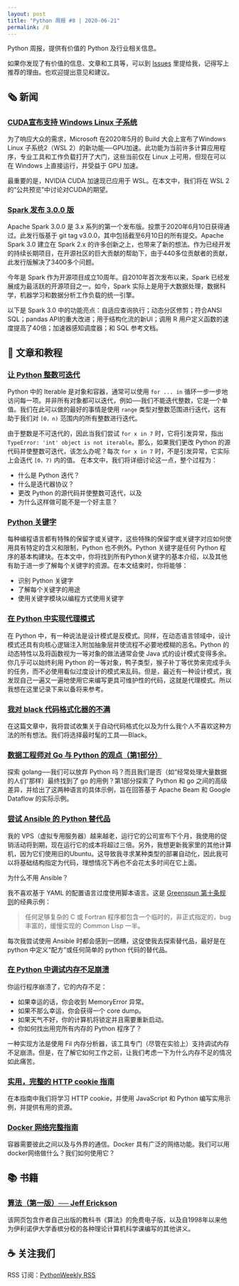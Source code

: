 ```yaml
---
layout: post
title: "Python 周报 #8 | 2020-06-21"
permalink: /8
---
```


Python 周报，提供有价值的 Python 及行业相关信息。

如果你发现了有价值的信息、文章和工具等，可以到 [Issues](https://github.com/qiwihui/PythonWeekly/issues) 里提给我，记得写上推荐的理由。也欢迎提出意见和建议。

## :newspaper_roll: 新闻

### [CUDA宣布支持 Windows Linux 子系统](https://devblogs.nvidia.com/announcing-cuda-on-windows-subsystem-for-linux-2/)

为了响应大众的需求，Microsoft 在2020年5月的 Build 大会上宣布了Windows Linux 子系统2（WSL 2）的新功能──GPU加速。此功能为当前许多计算应用程序，专业工具和工作负载打开了大门，这些当前仅在 Linux 上可用，但现在可以在 Windows 上直接运行，并受益于 GPU 加速。

最重要的是，NVIDIA CUDA 加速现已应用于 WSL。在本文中，我们将在 WSL 2的“公共预览”中讨论对CUDA的期望。

### [Spark 发布 3.0.0 版](https://spark.apache.org/releases/spark-release-3-0-0.html)

Apache Spark 3.0.0 是 3.x 系列的第一个发布版。投票于2020年6月10日获得通过。此发行版基于 git tag v3.0.0，其中包括截至6月10日的所有提交。Apache Spark 3.0 建立在 Spark 2.x 的许多创新之上，也带来了新的想法。作为已经开发的持续长期项目，在开源社区的巨大贡献的帮助下，由于440多位贡献者的贡献，此发行版解决了3400多个问题。

今年是 Spark 作为开源项目成立10周年。自2010年首次发布以来，Spark 已经发展成为最活跃的开源项目之一。如今，Spark 实际上是用于大数据处理，数据科学，机器学习和数据分析工作负载的统一引擎。

以下是 Spark 3.0 中的功能亮点：自适应查询执行；动态分区修剪；符合ANSI SQL；pandas API的重大改进；用于结构化流的新UI；调用 R 用户定义函数的速度提高了40倍；加速器感知调度器；和 SQL 参考文档。

## :pencil: 文章和教程

### [让 Python 整数可迭代](https://arpitbhayani.me/blogs/python-iterable-integers)

Python 中的 Iterable 是对象和容器，通常可以使用 `for ... in` 循环一步一步地访问每一项。并非所有对象都可以迭代，例如──我们不能迭代整数，它是一个单值。我们在此可以做的最好的事情是使用 `range` 类型对整数范围进行迭代，这有助于我们对 `[0，n)` 范围内的所有整数进行迭代。

由于整数是不可迭代的，因此当我们尝试 `for x in 7` 时，它将引发异常，指出 `TypeError: 'int' object is not iterable`。那么，如果我们更改 Python 的源代码并使整数可迭代，该怎么办呢？每次 `for x in 7` 时，不是引发异常，它实际上会迭代 `[0，7)` 内的值。 在本文中，我们将详细讨论这一点，整个过程为：

- 什么是 Python 迭代？
- 什么是迭代器协议？
- 更改 Python 的源代码并使整数可迭代，以及
- 为什么这样做可能不是一个好主意？

### [Python 关键字](https://realpython.com/python-keywords/)

每种编程语言都有特殊的保留字或关键字，这些特殊的保留字或关键字对应如何使用具有特定的含义和限制，Python 也不例外。Python 关键字是任何 Python 程序的基本构建块。在本文中，你将找到所有Python关键字的基本介绍，以及其他有助于进一步了解每个关键字的资源。在本文结束时，你将能够：

- 识别 Python 关键字
- 了解每个关键字的用途
- 使用关键字模块以编程方式使用关键字

### [在 Python 中实现代理模式](https://rednafi.github.io/digressions/python/2020/06/16/python-proxy-pattern.html)

在 Python 中，有一种说法是设计模式是反模式。同样，在动态语言领域中，设计模式还具有向核心逻辑注入附加抽象层并使流程不必要地模糊的恶名。Python 的动态特性以及将函数视为一等对象的做法通常会使 Java 式的设计模式变得多余。你几乎可以始终利用 Python 的一等对象，鸭子类型，猴子补丁等优势来完成手头的任务，而不必使用看似过度设计的模式来乱码。但是，最近有一种设计模式，我发现自己一遍又一遍地使用它来编写更具可维护性的代码，这就是代理模式。所以我想在这里记录下来以备将来参考。

### [我对 black 代码格式化器的不满](https://luminousmen.com/post/my-unpopular-opinion-about-black-code-formatter)

在这篇文章中，我将尝试收集关于自动代码格式化以及为什么我个人不喜欢这种方法的所有想法。我们将选择最时髦的工具──Black。

### [数据工程师对 Go 与 Python 的观点（第1部分）](https://chollinger.com/blog/2020/06/a-data-engineering-perspective-on-go-vs.-python-part-1/)

探索 golang──我们可以放弃 Python 吗？而且我们是否（如“经常处理大量数据的人们”那样）最终找到了 go 的用例？第1部分探索了 Python 和 go 之间的高级差异，并给出了这两种语言的具体示例，旨在回答基于 Apache Beam 和 Google Dataflow 的实际示例。

### [尝试 Ansible 的 Python 替代品](http://blog.rfox.eu/en/Explorations/Trying_Ansible_alternatives_in_python.html)

我的 VPS（虚拟专用服务器）越来越老，运行它的公司宣布下个月，我使用的促销活动将到期，现在运行它的成本将超过三倍。另外，我想更新我家里的其他计算机，因为它们使用旧的Ubuntu。这导致我寻求某种类型的部署自动化，因此我可以将基础结构指定为代码，理想情况下再也不会花太多时间在它上面。

为什么不用 Ansible？

我不喜欢基于 YAML 的配置语言过度使用脚本语言。这是 [Greenspun 第十条规则](https://en.wikipedia.org/wiki/Greenspun%27s_tenth_rule)的经典示例：

> 任何足够复杂的 C 或 Fortran 程序都包含一个临时的，非正式指定的，bug丰富的，缓慢实现的 Common Lisp 一半。

每次我尝试使用 Ansible 时都会感到一团糟，这促使我去探索替代品，最好是在 python 中定义“配方”或任何简单的 python 代码的替代品。

### [在 Python 中调试内存不足崩溃](https://pythonspeed.com/articles/crash-out-of-memory/)

你运行程序崩溃了，它的内存不足：

- 如果幸运的话，你会收到 MemoryError 异常。
- 如果不那么幸运，你会获得一个 core dump。
- 如果天气不好，你的计算机将锁定并且需要重新启动。
- 你如何找出用完所有内存的 Python 程序了？

一种实现方法是使用 Fil 内存分析器，该工具专门（尽管在实验上）支持调试内存不足崩溃。但是，在了解它如何工作之前，让我们考虑一下为什么内存不足的情况如此痛苦。

### [实用，完整的 HTTP cookie 指南](https://www.valentinog.com/blog/cookies/)

在本指南中我们将学习 HTTP cookie，并使用 JavaScript 和 Python 编写实用示例，并提供有用的资源。

### [Docker 网络完整指南](https://knowledgepill.it/posts/docker_network/)

容器需要彼此之间以及与外界的通信。Docker 具有广泛的网络功能。我们可以用docker网络做什么？我们如何使用它？

<!-- ## :office: 项目，软件包和代码

开源的项目，软件包和代码，以及开发过程中用常用的工具等。 -->

## :books: 书籍

### [算法（第一版）── Jeff Erickson](http://jeffe.cs.illinois.edu/teaching/algorithms/)

该网页包含作者自己出版的教科书《算法》的免费电子版，以及自1998年以来他为伊利诺伊大学香槟分校的各种理论计算机科学课编写的其他讲义。

<!-- ## :tv: 音视频

不错的音频和视频推荐，包含播客等。 -->

## :coffee: 关注我们

RSS 订阅：[PythonWeekly RSS](https://pyweekly.qiwihui.com/feed.xml)
